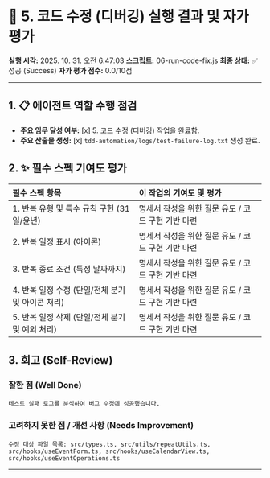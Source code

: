 # 🤖 5. 코드 수정 (디버깅) 실행 결과 및 자가 평가

**실행 시각:** 2025. 10. 31. 오전 6:47:03
**스크립트:** 06-run-code-fix.js
**최종 상태:** ✅ 성공 (Success)
**자가 평가 점수:** 0.0/10점

---

## 1. 📋 에이전트 역할 수행 점검

- **주요 임무 달성 여부:** [x] 5. 코드 수정 (디버깅) 작업을 완료함.
- **주요 산출물 생성:** [x] `tdd-automation/logs/test-failure-log.txt` 생성 완료.

## 2. ✨ 필수 스펙 기여도 평가

| 필수 스펙 항목 | 이 작업의 기여도 및 평가 |
| :--- | :--- |
| 1. 반복 유형 및 특수 규칙 구현 (31일/윤년) | 명세서 작성을 위한 질문 유도 / 코드 구현 기반 마련 |
| 2. 반복 일정 표시 (아이콘) | 명세서 작성을 위한 질문 유도 / 코드 구현 기반 마련 |
| 3. 반복 종료 조건 (특정 날짜까지) | 명세서 작성을 위한 질문 유도 / 코드 구현 기반 마련 |
| 4. 반복 일정 수정 (단일/전체 분기 및 아이콘 처리) | 명세서 작성을 위한 질문 유도 / 코드 구현 기반 마련 |
| 5. 반복 일정 삭제 (단일/전체 분기 및 예외 처리) | 명세서 작성을 위한 질문 유도 / 코드 구현 기반 마련 |

## 3. 회고 (Self-Review)

### 잘한 점 (Well Done)
```text
테스트 실패 로그를 분석하여 버그 수정에 성공했습니다.
```
### 고려하지 못한 점 / 개선 사항 (Needs Improvement)
```text
수정 대상 파일 목록: src/types.ts, src/utils/repeatUtils.ts, src/hooks/useEventForm.ts, src/hooks/useCalendarView.ts, src/hooks/useEventOperations.ts
```

---

